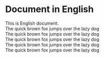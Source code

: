 <!--
facebook_comment:
    app_id: 0123456789
    posts: 2
    author: Kunihiko Miyanaga <miyanaga@ideamans.com>
-->

# Document in English

This is English document.<br />
The quick brown fox jumps over the lazy dog<br />
The quick brown fox jumps over the lazy dog<br />
The quick brown fox jumps over the lazy dog<br />
The quick brown fox jumps over the lazy dog<br />
The quick brown fox jumps over the lazy dog<br />
